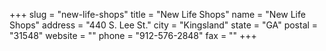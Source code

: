 +++
slug = "new-life-shops"
title = "New Life Shops"
name = "New Life Shops"
address = "440 S. Lee St."
city = "Kingsland"
state = "GA"
postal = "31548"
website = ""
phone = "912-576-2848"
fax = ""
+++
